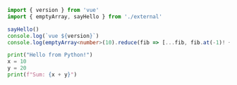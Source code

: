 ```ts {monaco-run}{lineNumbers:'on'}
import { version } from 'vue'
import { emptyArray, sayHello } from './external'

sayHello()
console.log(`vue ${version}`)
console.log(emptyArray<number>(10).reduce(fib => [...fib, fib.at(-1)! + fib.at(-2)!], [1, 1]))
```

```python {monaco-run}{lineNumbers:'on'}
print("Hello from Python!")
x = 10
y = 20
print(f"Sum: {x + y}")
```

